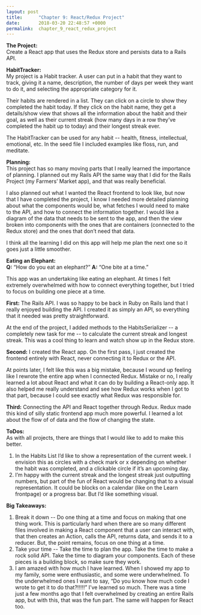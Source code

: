 ```yaml
---
layout: post
title:      "Chapter 9: React/Redux Project"
date:       2018-03-20 22:48:57 +0000
permalink:  chapter_9_react_redux_project
---
```



**The Project:**</br>
Create a React app that uses the Redux store and persists data to a Rails API. 

**HabitTracker:**</br>
My project is a Habit tracker. A user can put in a habit that they want to track, giving it a name, description, the number of days per week they want to do it, and selecting the appropriate category for it. 

Their habits are rendered in a list. They can click on a circle to show they completed the habit today. If they click on the habit name, they get a details/show view that shows all the information about the habit and their goal, as well as their current streak (how many days in a row they’ve completed the habit up to today) and their longest streak ever. 

The HabitTracker can be used for any habit -- health, fitness, intellectual, emotional, etc. In the seed file I included examples like floss, run, and meditate.

**Planning:**</br>
This project has so many moving parts that I really learned the importance of planning. I planned out my Rails API the same way that I did for the Rails Project (my Farmers’ Market app), and that was really beneficial. 

I also planned out what I wanted the React frontend to look like, but now that I have completed the project, I know I needed more detailed planning about what the components would be, what fetches I would need to make to the API, and how to connect the information together. I would like a diagram of the data that needs to be sent to the app, and then the view broken into components with the ones that are containers (connected to the Redux store) and the ones that don’t need that data. 

I think all the learning I did on this app will help me plan the next one so it goes just a little smoother. 

**Eating an Elephant:**</br>
**Q:** “How do you eat an elephant?”
**A:** “One bite at a time.”

This app was an undertaking like eating an elephant. At times I felt extremely overwhelmed with how to connect everything together, but I tried to focus on building one piece at a time. 

**First:** The Rails API. I was so happy to be back in Ruby on Rails land that I really enjoyed building the API. I created it as simply an API, so everything that it needed was pretty straightforward. 

At the end of the project, I added methods to the HabitsSerializer -- a completely new task for me -- to calculate the current streak and longest streak. This was a cool thing to learn and watch show up in the Redux store. 

**Second:** I created the React app. On the first pass, I just created the frontend entirely with React, never connecting it to Redux or the API. 

At points later, I felt like this was a big mistake, because I wound up feeling like I rewrote the entire app when I connected Redux. Mistake or no, I really learned a lot about React and what it can do by building a React-only app. It also helped me really understand and see how Redux works when I got to that part, because I could see exactly what Redux was responsible for. 

**Third:** Connecting the API and React together through Redux. Redux made this kind of silly static frontend app much more powerful. I learned a lot about the flow of of data and the flow of changing the state. 

**ToDos:**</br>
As with all projects, there are things that I would like to add to make this better. 
1. In the Habits List I’d like to show a representation of the current week. I envision this as circles with a check mark or x depending on whether the habit was completed, and a clickable circle if it’s an upcoming day. </br>
2. I’m happy with the current streak and the longest streak just outputting numbers, but part of the fun of React would be changing that to a visual representation. It could be blocks on a calendar (like on the Learn frontpage) or a progress bar. But I’d like something visual. 

**Big Takeaways:**</br>
1. Break it down -- Do one thing at a time and focus on making that one thing work. This is particularly hard when there are so many different files involved in making a React component that a user can interact with, that then creates an Action, calls the API, returns data, and sends it to a reducer. But, the point remains, focus on one thing at a time. </br>
2. Take your time -- Take the time to plan the app. Take the time to make a rock solid API. Take the time to diagram your components. Each of these pieces is a building block, so make sure they work. </br>
3. I am amazed with how much I have learned. When I showed my app to my family, some were enthusiastic, and some were underwhelmed. To the underwhelmed ones I want to say, “Do you know how much code I wrote to get it to do that?!!!!!” I’ve learned so much. There was a time just a few months ago that I felt overwhelmed by creating an entire Rails app, but with this, that was the fun part. The same will happen for React too. 
